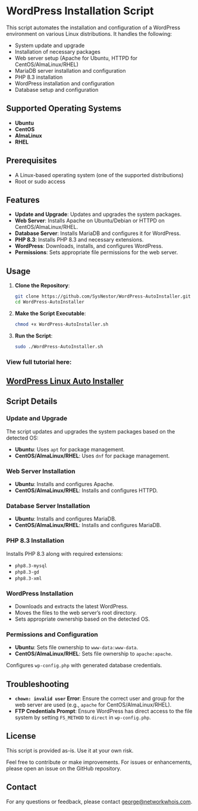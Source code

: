 # WordPress Installation Script

This script automates the installation and configuration of a WordPress environment on various Linux distributions. It handles the following:

- System update and upgrade
- Installation of necessary packages
- Web server setup (Apache for Ubuntu, HTTPD for CentOS/AlmaLinux/RHEL)
- MariaDB server installation and configuration
- PHP 8.3 installation
- WordPress installation and configuration
- Database setup and configuration

## Supported Operating Systems

- **Ubuntu**
- **CentOS**
- **AlmaLinux**
- **RHEL**

## Prerequisites

- A Linux-based operating system (one of the supported distributions)
- Root or sudo access

## Features

- **Update and Upgrade**: Updates and upgrades the system packages.
- **Web Server**: Installs Apache on Ubuntu/Debian or HTTPD on CentOS/AlmaLinux/RHEL.
- **Database Server**: Installs MariaDB and configures it for WordPress.
- **PHP 8.3**: Installs PHP 8.3 and necessary extensions.
- **WordPress**: Downloads, installs, and configures WordPress.
- **Permissions**: Sets appropriate file permissions for the web server.

## Usage

1. **Clone the Repository**:
    ```bash
    git clone https://github.com/SysNestor/WordPress-AutoInstaller.git
    cd WordPress-AutoInstaller
    ```

2. **Make the Script Executable**:
    ```bash
    chmod +x WordPress-AutoInstaller.sh
    ```

3. **Run the Script**:
    ```bash
    sudo ./WordPress-AutoInstaller.sh
    ```
###  View full tutorial here: 
## [WordPress Linux Auto Installer](https://sysnestor.com/wordpress-installation-script/)
## Script Details

### Update and Upgrade

The script updates and upgrades the system packages based on the detected OS:

- **Ubuntu**: Uses `apt` for package management.
- **CentOS/AlmaLinux/RHEL**: Uses `dnf` for package management.

### Web Server Installation

- **Ubuntu**: Installs and configures Apache.
- **CentOS/AlmaLinux/RHEL**: Installs and configures HTTPD.

### Database Server Installation

- **Ubuntu**: Installs and configures MariaDB.
- **CentOS/AlmaLinux/RHEL**: Installs and configures MariaDB.

### PHP 8.3 Installation

Installs PHP 8.3 along with required extensions:

- `php8.3-mysql`
- `php8.3-gd`
- `php8.3-xml`

### WordPress Installation

- Downloads and extracts the latest WordPress.
- Moves the files to the web server’s root directory.
- Sets appropriate ownership based on the detected OS.

### Permissions and Configuration

- **Ubuntu**: Sets file ownership to `www-data:www-data`.
- **CentOS/AlmaLinux/RHEL**: Sets file ownership to `apache:apache`.

Configures `wp-config.php` with generated database credentials.

## Troubleshooting

- **`chown: invalid user` Error**: Ensure the correct user and group for the web server are used (e.g., `apache` for CentOS/AlmaLinux/RHEL).
- **FTP Credentials Prompt**: Ensure WordPress has direct access to the file system by setting `FS_METHOD` to `direct` in `wp-config.php`.

## License

This script is provided as-is. Use it at your own risk. 

Feel free to contribute or make improvements. For issues or enhancements, please open an issue on the GitHub repository.

## Contact

For any questions or feedback, please contact [george@networkwhois.com](mailto:george@networkwhois.com).
